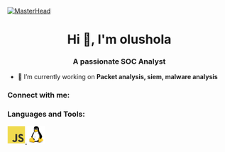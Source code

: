 [![MasterHead](https://www.wheelhouseit.com/wp-content/uploads/2021/11/soc-analyst.jpg)](https://github.com/sesanh4)
<h1 align="center">Hi 👋, I'm olushola</h1>
<h3 align="center">A passionate SOC Analyst</h3>

- 🔭 I’m currently working on **Packet analysis, siem, malware analysis**

<h3 align="left">Connect with me:</h3>
<p align="left">
</p>

<h3 align="left">Languages and Tools:</h3>
<p align="left"> <a href="https://developer.mozilla.org/en-US/docs/Web/JavaScript" target="_blank" rel="noreferrer"> <img src="https://raw.githubusercontent.com/devicons/devicon/master/icons/javascript/javascript-original.svg" alt="javascript" width="40" height="40"/> </a> <a href="https://www.linux.org/" target="_blank" rel="noreferrer"> <img src="https://raw.githubusercontent.com/devicons/devicon/master/icons/linux/linux-original.svg" alt="linux" width="40" height="40"/> </a> </p>
